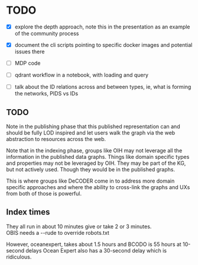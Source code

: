# TODO

* [x] explore the depth approach, note this in the presentation as an example of the community process
* [x] document the cli scripts pointing to specific docker images and potential issues there
* [ ] MDP code 
* [ ] qdrant workflow in a notebook, with loading and query
* [ ] talk about the ID relations across and between types, ie, what is forming the networks, PIDS vs IDs


## TODO

Note in the publishing phase that this published representation can and should be fully LOD 
inspired and let users walk the graph via the web abstraction to resources across the web.

Note that in the indexing phase, groups like OIH may not leverage all the information in the 
published data graphs.  Things like domain specific types and properties may not be leveraged by OIH.
They may be part of the KG, but not actively used.  Though they would be in the published graphs.

This is where groups like DeCODER come in to address more domain specific approaches and where
the ability to cross-link the graphs and UXs from both of those is powerful.  


## Index times

They all run in about 10 minutes give or take 2 or 3 minutes.  
OBIS needs a --rude to override robots.txt

However, oceanexpert, takes about 1.5 hours and BCODO is 55 hours at 10-second delays
Ocean Expert also has a 30-second delay which is ridiculous. 

